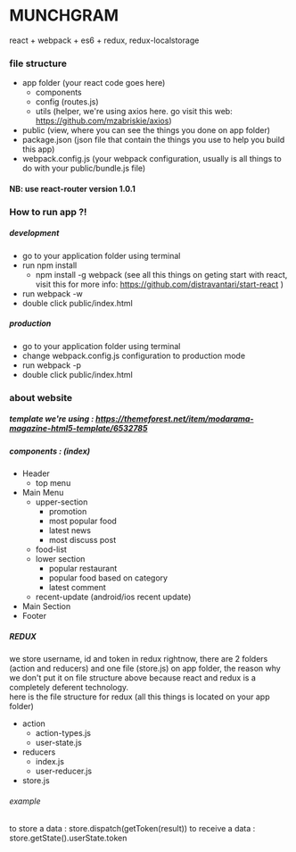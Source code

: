 # MUNCHGRAM
react + webpack + es6 + redux, redux-localstorage

### file structure
- app folder (your react code goes here)
    - components
    - config (routes.js)
    - utils (helper, we're using axios here. go visit this web: https://github.com/mzabriskie/axios)
- public (view, where you can see the things you done on app folder)
- package.json (json file that contain the things you use to help you build this app)
- webpack.config.js (your webpack configuration, usually is all things to do with your public/bundle.js file)

#### NB: use react-router version 1.0.1

### How to run app ?!
##### development
- go to your application folder using terminal
- run npm install
    - npm install -g webpack (see all this things on geting start with react, visit this for more info: https://github.com/distravantari/start-react )
- run webpack -w
- double click public/index.html

##### production
- go to your application folder using terminal
- change webpack.config.js configuration to production mode
- run webpack -p
- double click public/index.html

### about website
##### template we're using : https://themeforest.net/item/modarama-magazine-html5-template/6532785      

##### components :  (index)  
- Header
    - top menu
- Main Menu
    - upper-section
        - promotion
        -  most popular food
        -  latest news
        -  most discuss post
    - food-list
    - lower section
        - popular restaurant
        -  popular food based on category
        -  latest comment
    - recent-update (android/ios recent update)
- Main Section
- Footer  
##### REDUX
we store username, id and token in redux rightnow, there are 2 folders (action and reducers) and one file (store.js) on app folder, the reason why we don't put it on file structure above because react and redux is a completely deferent technology.  
here is the file structure for redux (all this things is located on your app folder)
- action
    - action-types.js
    -  user-state.js
- reducers
    - index.js
    - user-reducer.js
- store.js

###### example
to store a data : store.dispatch(getToken(result))
to receive a data : store.getState().userState.token
